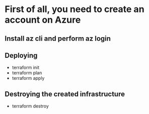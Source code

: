 # First of all, you need to create an account on Azure
## Install az cli and perform az login

## Deploying 

* terraform init
* terraform plan
* terraform apply

## Destroying the created infrastructure
* terraform destroy
